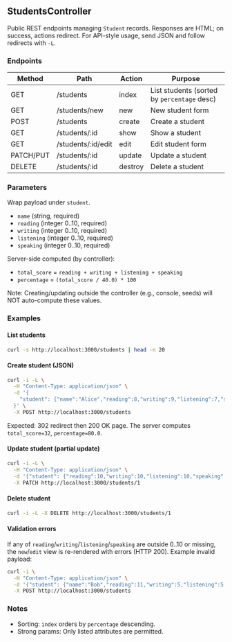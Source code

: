 ## StudentsController

Public REST endpoints managing `Student` records. Responses are HTML; on success, actions redirect. For API-style usage, send JSON and follow redirects with `-L`.

### Endpoints

| Method | Path | Action | Purpose |
|---|---|---|---|
| GET | /students | index | List students (sorted by `percentage` desc) |
| GET | /students/new | new | New student form |
| POST | /students | create | Create a student |
| GET | /students/:id | show | Show a student |
| GET | /students/:id/edit | edit | Edit student form |
| PATCH/PUT | /students/:id | update | Update a student |
| DELETE | /students/:id | destroy | Delete a student |

### Parameters

Wrap payload under `student`.

- `name` (string, required)
- `reading` (integer 0..10, required)
- `writing` (integer 0..10, required)
- `listening` (integer 0..10, required)
- `speaking` (integer 0..10, required)

Server-side computed (by controller):

- `total_score` = `reading + writing + listening + speaking`
- `percentage` = `(total_score / 40.0) * 100`

Note: Creating/updating outside the controller (e.g., console, seeds) will NOT auto-compute these values.

### Examples

#### List students

```bash
curl -s http://localhost:3000/students | head -n 20
```

#### Create student (JSON)

```bash
curl -i -L \
  -H "Content-Type: application/json" \
  -d '{
    "student": {"name":"Alice","reading":8,"writing":9,"listening":7,"speaking":8}
  }' \
  -X POST http://localhost:3000/students
```

Expected: 302 redirect then 200 OK page. The server computes `total_score=32`, `percentage=80.0`.

#### Update student (partial update)

```bash
curl -i -L \
  -H "Content-Type: application/json" \
  -d '{"student": {"reading":10,"writing":10,"listening":10,"speaking":10}}' \
  -X PATCH http://localhost:3000/students/1
```

#### Delete student

```bash
curl -i -L -X DELETE http://localhost:3000/students/1
```

#### Validation errors

If any of `reading`/`writing`/`listening`/`speaking` are outside 0..10 or missing, the `new`/`edit` view is re-rendered with errors (HTTP 200). Example invalid payload:

```bash
curl -i \
  -H "Content-Type: application/json" \
  -d '{"student": {"name":"Bob","reading":11,"writing":5,"listening":5,"speaking":5}}' \
  -X POST http://localhost:3000/students
```

### Notes

- Sorting: `index` orders by `percentage` descending.
- Strong params: Only listed attributes are permitted.
